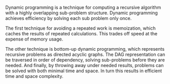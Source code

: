 Dynamic programming is a technique for computing a recursive 
algorithm with a highly overlapping sub-problem structure. 
Dynamic programming achieves efficiency by solving each sub problem
only once. 

The first technique for avoiding a repeated work is memoization,
which caches the results of repeated calculations. 
This trades off speed at the expense of memory usage. 

The other technique is bottom-up dynamic programming, 
which represents recursive problems as directed acyclic graphs. 
The DAG representation can be traversed in order of dependency,
solving sub-problems before they are needed. 
And finally, by throwing away under needed results, problems can be solved with both minimal time and space.
In turn this results in efficient time and space complexity. 

